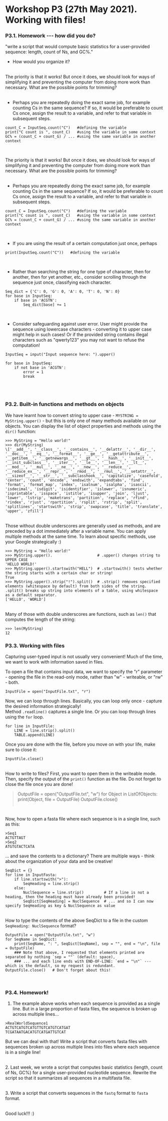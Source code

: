 # Workshop P3 (27th May 2021). Working with files!
  
### P3.1. Homework --- how did you do?
"write a script that would compute basic statistics for a user-provided sequence: length, count of Ns, and GC%."
* How would you organize it?  
&nbsp;  
  
The priority is that it works! But once it does, we should look for ways of simplifying it and preventing the computer from doing more work than necessary. What are the possible points for trimming?  
&nbsp;  
* Perhaps you are repeatedly doing the exact same job, for example counting Cs in the same sequence? If so, it would be preferable to count Cs once, assign the result to a variable, and refer to that variable in subsequent steps.
```
count_C = InputSeq.count("C")   #defining the variable
print("C count is ", count_C)   #using the variable in some context
GC% = (count_C + count_G) / ... #using the same variable in another context
```  
&nbsp;  
  
The priority is that it works! But once it does, we should look for ways of simplifying it and preventing the computer from doing more work than necessary. What are the possible points for trimming?  
&nbsp;  
* Perhaps you are repeatedly doing the exact same job, for example counting Cs in the same sequence? If so, it would be preferable to count Cs once, assign the result to a variable, and refer to that variable in subsequent steps.
```
count_C = InputSeq.count("C")   #defining the variable
print("C count is ", count_C)   #using the variable in some context
GC% = (count_C + count_G) / ... #using the same variable in another context
```  
  
&nbsp;  
* If you are using the result of a certain computation just once, perhaps 
```
print(InputSeq.count("C"))   #defining the variable
```
  
&nbsp;  
* Rather than searching the string for one type of character, then for another, then for yet another, etc., consider scrolling through the sequence just once, classifying each character.
```
Seq_dict = {'C': 0, 'G': 0, 'A': 0, 'T': 0, 'N': 0}
for base in InputSeq:
    if base in 'ACGTN':
        Seq_dict[base] += 1
```
  
&nbsp;  
* Consider safeguarding against user error. User might provide the sequence using lowercase characters - converting it to upper case might help in such cases! Or if the provided string contains illegal characters such as "qwerty123" you may not want to refuse the computation!
```
InputSeq = input("Input sequence here: ").upper()

for base in InputSeq:
    if not base in 'ACGTN':
        error = 1
        break
```
  
&nbsp;  
&nbsp;  
### P3.2. Built-in functions and methods on objects
We have learnt how to convert string to upper case - `MYSTRING = MyString.upper()` - but this is only one of many methods available on our objects. You can display the list of object properties and methods using the `dir()` function:
```
>>> MyString = "Hello world!"
>>> dir(MyString)
\['__add__', '__class__', '__contains__', '__delattr__', '__dir__', '__doc__', '__eq__', '__format__', '__ge__', '__getattribute__', '__getitem__', '__getnewargs__', '__gt__', '__hash__', '__init__', '__init_subclass__', '__iter__', '__le__', '__len__', '__lt__', '__mod__', '__mul__', '__ne__', '__new__', '__reduce__', '__reduce_ex__', '__repr__', '__rmod__', '__rmul__', '__setattr__', '__sizeof__', '__str__', '__subclasshook__', 'capitalize', 'casefold', 'center', 'count', 'encode', 'endswith', 'expandtabs', 'find', 'format', 'format_map', 'index', 'isalnum', 'isalpha', 'isascii', 'isdecimal', 'isdigit', 'isidentifier', 'islower', 'isnumeric', 'isprintable', 'isspace', 'istitle', 'isupper', 'join', 'ljust', 'lower', 'lstrip', 'maketrans', 'partition', 'replace', 'rfind', 'rindex', 'rjust', 'rpartition', 'rsplit', 'rstrip', 'split', 'splitlines', 'startswith', 'strip', 'swapcase', 'title', 'translate', 'upper', 'zfill']
```  
&nbsp;  
Those without double underscores are generally used as methods, and are preceded by a dot immediately after a variable name. You can apply multiple methods at the same time. To learn about specific methods, use your Google strategically :)
```
>>> MyString = "Hello world!"
>>> MyString.upper().                    # .upper() changes string to UPPER CASE
'HELLO WORLD!'
>>> MyString.upper().startswith("HELL")  # .startswith() tests whether the string starts with a certain char or string!
True
>>> MyString.upper().strip("!").split()  # .strip() removes specified elements (whitespace by default) from both sides of the string. .split() breaks up string into elements of a table, using whitespace as a default separator.
['HELLO', 'WORLD']
```
&nbsp;  
Many of those with double underscores are functions, such as `len()` that computes the length of the string:
```
>>> len(MyString)
12
```

### P3.3. Working with files
Capturing user-typed input is not usually very convenient! Much of the time, we want to work with information saved in files.  

To open a file that contains input data, we want to specify the "r" parameter - opening the file in the read-only mode, rather than "w" - writeable, or "rw" - both.
```
InputFile = open("InputFile.txt", "r")
```  

Now, we can loop through lines. Basically, you can loop only once - capture the desired information strategically!  
Method `.readline()` captures a single line. Or you can loop through lines using the `for` loop.
```
for line in InputFile:
    LINE = line.strip().split()
    TABLE.append(LINE)
```  
  
Once you are done with the file, before you move on with your life, make sure to close it:
```
InputFile.close()
``` 
  
&nbsp;  
How to write to files? First, you want to open them in the writeable mode. Then, specify the output of the `print()` function as the file. Do not forget to close the file once you are done!
> 
> OutputFile = open("OutputFile.txt", "w")
> for Object in ListOfObjects:
>     print(Object, file = OutputFile)
> OutputFile.close()
> ```  
   
&nbsp;   
Now, how to open a fasta file where each sequence is in a single line, such as this:
```
>Seq1
ACTGTTAGT
>Seq2
ATGTGTACTCATA
```
... and save the contents to a dictionary? There are multiple ways - think about the organization of your data and be creative!

```
SeqDict = {}
for line in InputFasta:
    if line.startswith(">"):
        SeqHeading = line.strip()
    else:
        NuclSequence = line.strip()         # If a line is not a heading, then the heading must have already been provided!
        SeqDict[SeqHeading] = NuclSequence  # ... and so I can now specify SeqHeading as key & NuclSequence as value
```  
   
&nbsp;     
How to type the contents of the above SeqDict to a file in the custom `SeqHeading: NuclSequence` format?
```
OutputFile = open("OutputFile.txt", "w")
for SeqName in SeqDict:
    print(SeqName, ": ", SeqDict[SeqName], sep = "", end = "\n", file = OutputFile)
    ### Note that above, I requested that elements printed are separated by nothing `sep = ""` (default: space),
    ### ... and each line ends with END-OF-LINE: `end = "\n"` --- which is the default, so my request is redundant.
OutputFile.close()   # Don't forget about this!
```  
  
&nbsp;  
### P3.4. Homework!
1. The example above works when each sequence is provided as a single line. But in a large proportion of fasta files, the sequence is broken up across multiple lines...
```
>RealWorldSequence1
ACTGTCATGTCATGTTGTCATGTCATGAT
TCGATAATGACATGTCATGATTGTCAT
```  
But we can deal with that! Write a script that converts fasta files with sequences broken up across multiple lines into files where each sequence is in a single line!

&nbsp;  
2. Last week, we wrote a script that computes basic statistics (length, count of Ns, GC%) for a single user-provided nucleotide sequence. Rewrite the script so that it summarizes all sequences in a multifasta file.  
  
&nbsp;  
3. Write a script that converts sequences in the `fastq` format to `fasta` format.  
  
&nbsp;  
Good luck!!! :)

